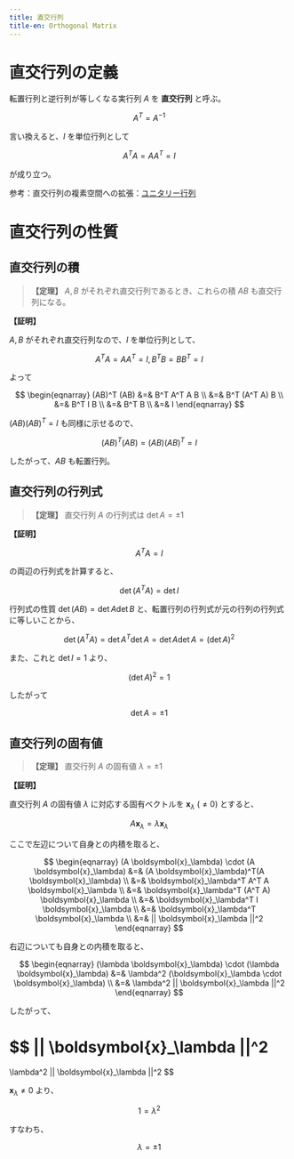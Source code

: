 ```yaml
---
title: 直交行列
title-en: Orthogonal Matrix
---
```


# 直交行列の定義

転置行列と逆行列が等しくなる実行列 $A$ を **直交行列** と呼ぶ。

$$
A^T = A^{-1}
$$

言い換えると、$I$ を単位行列として

$$
A^T A = A A^T = I
$$

が成り立つ。

参考：直交行列の複素空間への拡張：[ユニタリー行列](unitary-matrix.md)

# 直交行列の性質

## 直交行列の積

> **【定理】** $A, B$ がそれぞれ直交行列であるとき、これらの積 $AB$ も直交行列になる。

**【証明】**

$A, B$ がそれぞれ直交行列なので、$I$ を単位行列として、

$$
A^T A = A A^T = I, B^T B = B B^T = I
$$

よって

$$
\begin{eqnarray}
	(AB)^T (AB) &=& B^T A^T A B
	\\ &=&
	B^T (A^T A) B
	\\ &=&
	B^T I B
	\\ &=&
	B^T B
	\\ &=&
	I
\end{eqnarray}
$$

$(AB)(AB)^T = I$ も同様に示せるので、

$$
(AB)^T(AB) = (AB)(AB)^T = I
$$

したがって、$AB$ も転置行列。

## 直交行列の行列式

> **【定理】** 直交行列 $A$ の行列式は $\det A = \pm 1$

**【証明】**

$$
A^T A = I
$$

の両辺の行列式を計算すると、

$$
\det (A^T A) = \det I
$$

行列式の性質 $\det(AB)=\det A \det B$ と、転置行列の行列式が元の行列の行列式に等しいことから、

$$
\det (A^T A) = \det A^T \det A = \det A \det A = (\det A)^2
$$

また、これと $\det I = 1$ より、

$$
(\det A)^2 = 1
$$

したがって

$$
\det A = \pm 1
$$

## 直交行列の固有値

> **【定理】** 直交行列 $A$ の固有値 $\lambda = \pm 1$

**【証明】**

直交行列 $A$ の固有値 $\lambda$ に対応する固有ベクトルを $\boldsymbol{x}_\lambda$ ($\ne 0$) とすると、

$$
A \boldsymbol{x}_\lambda = \lambda \boldsymbol{x}_\lambda
$$

ここで左辺について自身との内積を取ると、

$$
\begin{eqnarray}
	(A \boldsymbol{x}_\lambda) \cdot (A \boldsymbol{x}_\lambda)
	&=&
	(A \boldsymbol{x}_\lambda)^T(A \boldsymbol{x}_\lambda)
	\\ &=&
	\boldsymbol{x}_\lambda^T A^T A \boldsymbol{x}_\lambda
	\\ &=&
	\boldsymbol{x}_\lambda^T (A^T A) \boldsymbol{x}_\lambda
	\\ &=&
	\boldsymbol{x}_\lambda^T I \boldsymbol{x}_\lambda
	\\ &=&
	\boldsymbol{x}_\lambda^T \boldsymbol{x}_\lambda
	\\ &=&
	|| \boldsymbol{x}_\lambda ||^2
\end{eqnarray}
$$

右辺についても自身との内積を取ると、

$$
\begin{eqnarray}
	(\lambda \boldsymbol{x}_\lambda) \cdot (\lambda \boldsymbol{x}_\lambda)
	&=&
	\lambda^2 (\boldsymbol{x}_\lambda \cdot \boldsymbol{x}_\lambda)
	\\ &=&
	\lambda^2 || \boldsymbol{x}_\lambda ||^2
\end{eqnarray}
$$

したがって、

$$
|| \boldsymbol{x}_\lambda ||^2
=
\lambda^2 || \boldsymbol{x}_\lambda ||^2
$$

$\boldsymbol{x}_\lambda \ne 0$ より、

$$
1 = \lambda^2
$$

すなわち、

$$
\lambda = \pm 1
$$